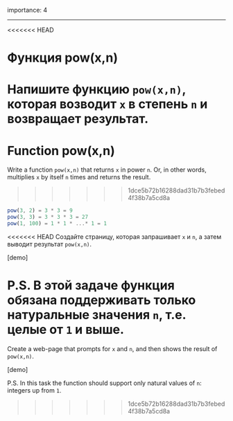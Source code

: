 importance: 4

---

<<<<<<< HEAD
# Функция pow(x,n)

Напишите функцию `pow(x,n)`, которая возводит `x` в степень `n` и возвращает результат.
=======
# Function pow(x,n)

Write a function `pow(x,n)` that returns `x` in power `n`. Or, in other words, multiplies `x` by itself `n` times and returns the result.
>>>>>>> 1dce5b72b16288dad31b7b3febed4f38b7a5cd8a

```js
pow(3, 2) = 3 * 3 = 9
pow(3, 3) = 3 * 3 * 3 = 27
pow(1, 100) = 1 * 1 * ...* 1 = 1
```

<<<<<<< HEAD
Создайте страницу, которая запрашивает `x` и `n`, а затем выводит результат `pow(x,n)`.

[demo]

P.S. В этой задаче функция обязана поддерживать только натуральные значения `n`, т.е. целые от `1` и выше.
=======
Create a web-page that prompts for `x` and `n`, and then shows the result of `pow(x,n)`.

[demo]

P.S. In this task the function should support only natural values of `n`: integers up from `1`.
>>>>>>> 1dce5b72b16288dad31b7b3febed4f38b7a5cd8a
